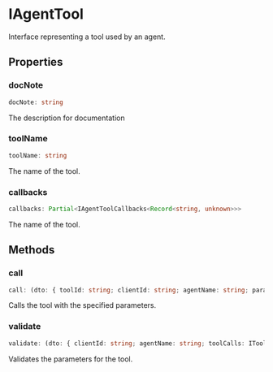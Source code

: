 # IAgentTool

Interface representing a tool used by an agent.

## Properties

### docNote

```ts
docNote: string
```

The description for documentation

### toolName

```ts
toolName: string
```

The name of the tool.

### callbacks

```ts
callbacks: Partial<IAgentToolCallbacks<Record<string, unknown>>>
```

The name of the tool.

## Methods

### call

```ts
call: (dto: { toolId: string; clientId: string; agentName: string; params: T; toolCalls: IToolCall[]; isLast: boolean; }) => Promise<void>
```

Calls the tool with the specified parameters.

### validate

```ts
validate: (dto: { clientId: string; agentName: string; toolCalls: IToolCall[]; params: T; }) => boolean | Promise<boolean>
```

Validates the parameters for the tool.
